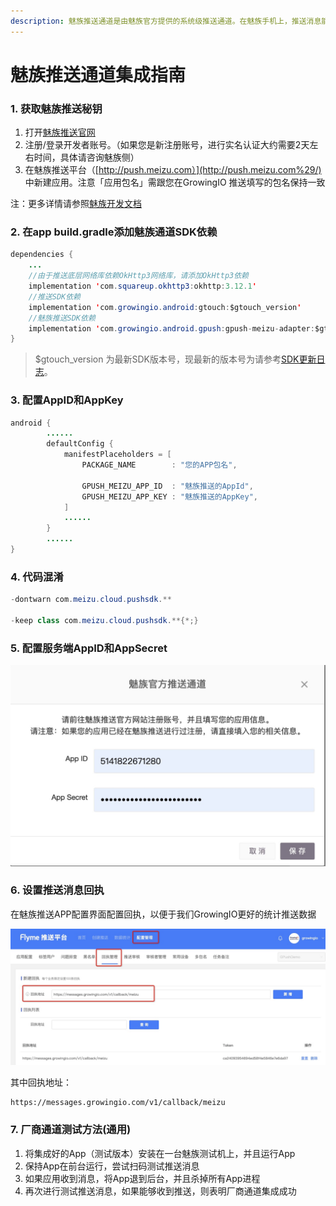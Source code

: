 ```yaml
---
description: 魅族推送通道是由魅族官方提供的系统级推送通道。在魅族手机上，推送消息能够通过魅族的系统通道抵达终端，并且无需打开应用就能够收到推送。
---
```


# 魅族推送通道集成指南

### 1. 获取魅族推送秘钥

1. 打开[魅族推送官网](https://open.flyme.cn/open-web/views/push.html)
2. 注册/登录开发者账号。（如果您是新注册账号，进行实名认证大约需要2天左右时间，具体请咨询魅族侧）
3. 在魅族推送平台（[http://push.meizu.com）](http://push.meizu.com%29/) 中新建应用。注意「应用包名」需跟您在GrowingIO 推送填写的包名保持一致

注：更多详情请参照[魅族开发文档](http://open.res.flyme.cn/fileserver/upload/file/201709/a271468fe23b47408fc2ec1e282f851f.pdf)

### 2. 在app build.gradle添加魅族通道SDK依赖

```java
dependencies {
    ...
    //由于推送底层网络库依赖OkHttp3网络库，请添加OkHttp3依赖
    implementation 'com.squareup.okhttp3:okhttp:3.12.1'
    //推送SDK依赖
    implementation 'com.growingio.android:gtouch:$gtouch_version'
    //魅族推送SDK依赖
    implementation 'com.growingio.android.gpush:gpush-meizu-adapter:$gtouch_version'
}
```

> $gtouch\_version 为最新SDK版本号，现最新的版本号为请参考[SDK更新日志](../integrations/changelog.md)。

### 3. 配置AppID和AppKey

```java
android {
        ......
        defaultConfig {
            manifestPlaceholders = [
                PACKAGE_NAME        : "您的APP包名",

                GPUSH_MEIZU_APP_ID  : "魅族推送的AppId",
                GPUSH_MEIZU_APP_KEY : "魅族推送的AppKey",
            ]
            ......
        }
        ......
}
```

### 4. 代码混淆

```java
-dontwarn com.meizu.cloud.pushsdk.**

-keep class com.meizu.cloud.pushsdk.**{*;}
```

### 5. 配置服务端AppID和AppSecret

![](../../.gitbook/assets/image%20%2894%29.png)

### 6. 设置推送消息回执

在魅族推送APP配置界面配置回执，以便于我们GrowingIO更好的统计推送数据

![](../../.gitbook/assets/7.png)

其中回执地址：

```text
https://messages.growingio.com/v1/callback/meizu
```

### 7. 厂商通道测试方法\(通用\)

1. 将集成好的App（测试版本）安装在一台魅族测试机上，并且运行App
2. 保持App在前台运行，尝试扫码测试推送消息
3. 如果应用收到消息，将App退到后台，并且杀掉所有App进程
4. 再次进行测试推送消息，如果能够收到推送，则表明厂商通道集成成功



